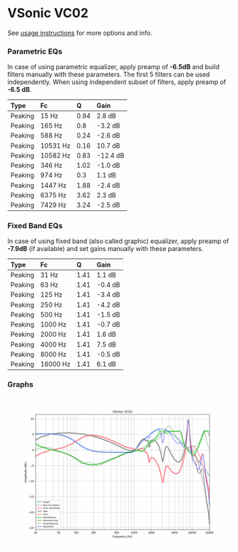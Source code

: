 # VSonic VC02
See [usage instructions](https://github.com/jaakkopasanen/AutoEq#usage) for more options and info.

### Parametric EQs
In case of using parametric equalizer, apply preamp of **-6.5dB** and build filters manually
with these parameters. The first 5 filters can be used independently.
When using independent subset of filters, apply preamp of **-6.5 dB**.

| Type    | Fc       |    Q | Gain     |
|:--------|:---------|:-----|:---------|
| Peaking | 15 Hz    | 0.94 | 2.8 dB   |
| Peaking | 165 Hz   | 0.8  | -3.2 dB  |
| Peaking | 588 Hz   | 0.24 | -2.6 dB  |
| Peaking | 10531 Hz | 0.16 | 10.7 dB  |
| Peaking | 10582 Hz | 0.83 | -12.4 dB |
| Peaking | 346 Hz   | 1.02 | -1.0 dB  |
| Peaking | 974 Hz   | 0.3  | 1.1 dB   |
| Peaking | 1447 Hz  | 1.88 | -2.4 dB  |
| Peaking | 6375 Hz  | 3.62 | 2.3 dB   |
| Peaking | 7429 Hz  | 3.24 | -2.5 dB  |

### Fixed Band EQs
In case of using fixed band (also called graphic) equalizer, apply preamp of **-7.9dB**
(if available) and set gains manually with these parameters.

| Type    | Fc       |    Q | Gain    |
|:--------|:---------|:-----|:--------|
| Peaking | 31 Hz    | 1.41 | 1.1 dB  |
| Peaking | 63 Hz    | 1.41 | -0.4 dB |
| Peaking | 125 Hz   | 1.41 | -3.4 dB |
| Peaking | 250 Hz   | 1.41 | -4.2 dB |
| Peaking | 500 Hz   | 1.41 | -1.5 dB |
| Peaking | 1000 Hz  | 1.41 | -0.7 dB |
| Peaking | 2000 Hz  | 1.41 | 1.6 dB  |
| Peaking | 4000 Hz  | 1.41 | 7.5 dB  |
| Peaking | 8000 Hz  | 1.41 | -0.5 dB |
| Peaking | 16000 Hz | 1.41 | 6.1 dB  |

### Graphs
![](./VSonic%20VC02.png)